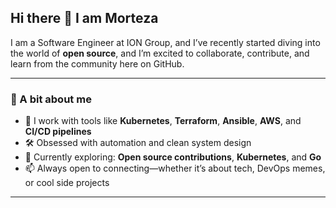 ## Hi there 👋 I am Morteza

I am a Software Engineer at ION Group, and I’ve recently started diving into the world of **open source**, and I’m excited to collaborate, contribute, and learn from the community here on GitHub.

---

### 🚀 A bit about me

- 🧰 I work with tools like **Kubernetes**, **Terraform**, **Ansible**, **AWS**, and **CI/CD pipelines**
- 🛠️ Obsessed with automation and clean system design
- 🌱 Currently exploring: **Open source contributions**, **Kubernetes**, and **Go**
- 📫 Always open to connecting—whether it’s about tech, DevOps memes, or cool side projects

---

<!--
**morarez/morarez** is a ✨ _special_ ✨ repository because its `README.md` (this file) appears on your GitHub profile.
Here are some ideas to get you started:

- 🔭 I’m currently working on ...
- 🌱 I’m currently learning ...
- 👯 I’m looking to collaborate on ...
- 🤔 I’m looking for help with ...
- 💬 Ask me about ...
- 📫 How to reach me: ...
- 😄 Pronouns: ...
- ⚡ Fun fact: ...
-->
